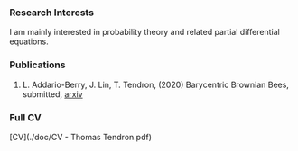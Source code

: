 ### Research Interests

I am mainly interested in probability theory and related partial differential equations.

### Publications

1. L. Addario-Berry, J. Lin, T. Tendron, (2020) Barycentric Brownian Bees, submitted, [arxiv](https://arxiv.org/abs/2006.04743)

### Full CV

[CV](./doc/CV - Thomas Tendron.pdf) 



